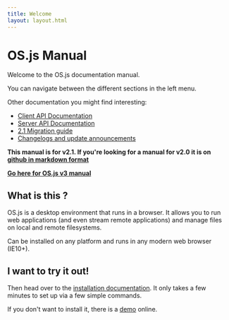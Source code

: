 ```yaml
---
title: Welcome
layout: layout.html
---
```


# OS.js Manual

Welcome to the OS.js documentation manual.

You can navigate between the different sections in the left menu.

Other documentation you might find interesting:

- [Client API Documentation](https://api.os-js.org/client)
- [Server API Documentation](https://api.os-js.org/server)
- [2.1 Migration guide](https://community.os-js.org/t/update-version-bump-2-1-0/142)
- [Changelogs and update announcements](https://community.os-js.org/)

**This manual is for v2.1. If you're looking for a manual for v2.0 it is on [github in markdown format](https://github.com/os-js/legacy-manual)**

**[Go here for OS.js v3 manual](https://manual.os-js.org/v3)**

## What is this ?

OS.js is a desktop environment that runs in a browser. It allows you to run web applications (and even stream remote applications) and manage files on local and remote filesystems.

Can be installed on any platform and runs in any modern web browser (IE10+).

## I want to try it out!

Then head over to the [installation documentation](/v2/installation). It only takes a few minutes to set up via a few simple commands.

If you don't want to install it, there is a [demo](https://demo.os-js.org/) online.
